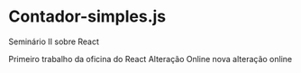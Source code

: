 # Contador-simples.js
 Seminário II sobre React

Primeiro trabalho da oficina do React
Alteração Online
nova alteração online
